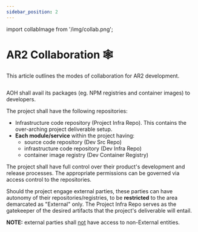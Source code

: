 ```yaml
---
sidebar_position: 2
---
```

import collabImage from '/img/collab.png';

# AR2 Collaboration 🕸️

This article outlines the modes of collaboration for AR2 development.

<div class="centerize"> 
    <Image img={collabImage} width="75%"/>
</div>

AOH shall avail its packages (eg. NPM registries and container images) to developers.

The project shall have the following repositories:
- Infrastructure code repository (Project Infra Repo). This contains the over-arching project deliverable setup.
- **Each module/service** within the project having:
  - source code repository (Dev Src Repo)
  - infrastructure code repository (Dev Infra Repo)
  - container image registry (Dev Container Registry)

The project shall have full control over their product's development and release processes.
The appropriate permissions can be governed via access control to the repositories.

Should the project engage external parties, these parties can have autonomy of their repositories/registries, to be **restricted** to the area demarcated as "External" only. The Project Infra Repo serves as the gatekeeper of the desired artifacts that the project's deliverable will entail.

**NOTE:** external parties shall <u>not</u> have access to non-External entities.
